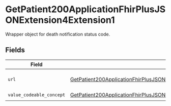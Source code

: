 # GetPatient200ApplicationFhirPlusJSONExtension4Extension1

Wrapper object for death notification status code.


## Fields

| Field                                                                                                                                                                                   | Type                                                                                                                                                                                    | Required                                                                                                                                                                                | Description                                                                                                                                                                             |
| --------------------------------------------------------------------------------------------------------------------------------------------------------------------------------------- | --------------------------------------------------------------------------------------------------------------------------------------------------------------------------------------- | --------------------------------------------------------------------------------------------------------------------------------------------------------------------------------------- | --------------------------------------------------------------------------------------------------------------------------------------------------------------------------------------- |
| `url`                                                                                                                                                                                   | [GetPatient200ApplicationFhirPlusJSONExtension4Extension1URL](../../models/operations/getpatient200applicationfhirplusjsonextension4extension1url.md)                                   | :heavy_check_mark:                                                                                                                                                                      | Key of this object. Always `deathNotificationStatus`.                                                                                                                                   |
| `value_codeable_concept`                                                                                                                                                                | [GetPatient200ApplicationFhirPlusJSONExtension4Extension1ValueCodeableConcept](../../models/operations/getpatient200applicationfhirplusjsonextension4extension1valuecodeableconcept.md) | :heavy_check_mark:                                                                                                                                                                      | Death Notification Status.                                                                                                                                                              |